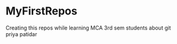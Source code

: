 # MyFirstRepos
Creating this repos while learning MCA 3rd sem students about git
<br>
priya patidar
